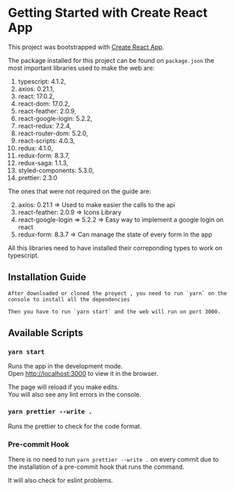 # Getting Started with Create React App

This project was bootstrapped with [Create React App](https://github.com/facebook/create-react-app).

The package installed for this project can be found on `package.json` the most important libraries used to make the web are:

1. typescript: 4.1.2,
2. axios: 0.21.1,
3. react: 17.0.2,
4. react-dom: 17.0.2,
5. react-feather: 2.0.9,
6. react-google-login: 5.2.2,
7. react-redux: 7.2.4,
8. react-router-dom: 5.2.0,
9. react-scripts: 4.0.3,
10. redux: 4.1.0,
11. redux-form: 8.3.7,
12. redux-saga: 1.1.3,
13. styled-components: 5.3.0,
14. prettier: 2.3.0

The ones that were not required on the guide are:

2. axios: 0.21.1 => Used to make easier the calls to the api
5. react-feather: 2.0.9 => Icons Library
6. react-google-login => 5.2.2 => Easy way to implement a google login on react
11. redux-form: 8.3.7 => Can manage the state of every form in the app


All this libraries need to have installed their correponding types to work on typescript.


## Installation Guide

    After downloaded or cloned the proyect , you need to run `yarn` on the console to install all the dependencies

    Then you have to run `yarn start` and the web will run on port 3000.
## Available Scripts

### `yarn start`

Runs the app in the development mode.\
Open [http://localhost:3000](http://localhost:3000) to view it in the browser.

The page will reload if you make edits.\
You will also see any lint errors in the console.

### `yarn prettier --write .`

Runs the prettier to check for the code format.

### Pre-commit Hook

There is no need to run `yarn prettier --write .` on every commit due to the installation of a pre-commit hook
that runs the command.

It will also check for eslint problems.



